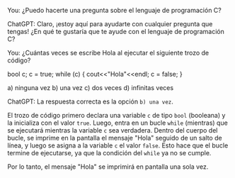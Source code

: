 You:
¿Puedo hacerte una pregunta sobre el lenguaje de programación C?

ChatGPT:
Claro, ¡estoy aquí para ayudarte con cualquier pregunta que tengas! ¿En qué te gustaría que te ayude con el lenguaje de programación C?

You:
¿Cuántas veces se escribe Hola al ejecutar el siguiente trozo de código?

bool c;
c = true;
while (c) {
  cout<<"Hola"<<endl;
  c = false;
}

a) ninguna vez
b) una vez
c) dos veces
d) infinitas veces

ChatGPT:
La respuesta correcta es la opción `b) una vez`.

El trozo de código primero declara una variable `c` de tipo `bool` (booleana) y la inicializa con el valor `true`. Luego, entra en un bucle `while` (mientras) que se ejecutará mientras la variable `c` sea verdadera. Dentro del cuerpo del bucle, se imprime en la pantalla el mensaje "Hola" seguido de un salto de línea, y luego se asigna a la variable `c` el valor `false`. Esto hace que el bucle termine de ejecutarse, ya que la condición del `while` ya no se cumple.

Por lo tanto, el mensaje "Hola" se imprimirá en pantalla una sola vez.
